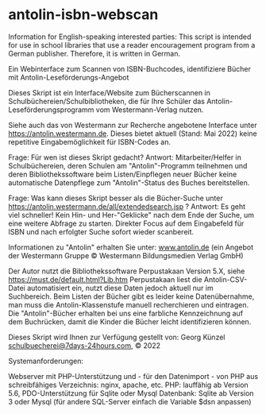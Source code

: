 # antolin-isbn-webscan

Information for English-speaking interested parties:
This script is intended for use in school libraries that use a reader encouragement program from a German publisher. Therefore, it is written in German.

Ein Webinterface zum Scannen von ISBN-Buchcodes, identifiziere Bücher mit Antolin-Leseförderungs-Angebot

Dieses Skript ist ein Interface/Website zum Bücherscannen in Schulbüchereien/Schulbibliotheken, die für Ihre 
Schüler das Antolin-Leseförderungsprogramm vom Westermann-Verlag nutzen.

Siehe auch das von Westermann zur Recherche angebotene Interface unter https://antolin.westermann.de.
Dieses bietet aktuell (Stand: Mai 2022) keine repetitive Eingabemöglichkeit für ISBN-Codes an.

Frage: Für wen ist dieses Skript gedacht?
Antwort: Mitarbeiter/Helfer in Schulbüchereien, deren Schulen am "Antolin"-Programm teilnehmen und deren Bibliothekssoftware
beim Listen/Einpflegen neuer Bücher keine automatische Datenpflege zum "Antolin"-Status des Buches bereitstellen.

Frage: Was kann dieses Skript besser als die Bücher-Suche unter https://antolin.westermann.de/all/extendedsearch.jsp ?
Antwort: Es geht viel schneller! Kein Hin- und Her-"Geklicke" nach dem Ende der Suche, um eine weitere Abfrage zu starten.
Direkter Focus auf dem Eingabefeld für ISBN und nach erfolgter Suche sofort wieder scanbereit.

Informationen zu "Antolin" erhalten Sie unter: www.antolin.de (ein Angebot der Westermann Gruppe © Westermann Bildungsmedien Verlag GmbH)

Der Autor nutzt die Bibliothekssoftware Perpustakaan Version 5.X, siehe https://must.de/default.html?Lib.htm
Perpustakaan liest die Antolin-CSV-Datei automatisiert ein, nutzt diese Daten jedoch aktuell nur im Suchbereich.
Beim Listen der Bücher gibt es leider keine Datenübernahme, man muss die Antolin-Klassenstufe manuell recherchieren und eintragen.
Die "Antolin"-Bücher erhalten bei uns eine farbliche Kennzeichnung auf dem Buchrücken, damit die Kinder die Bücher leicht
identifizieren können. 

Dieses Skript wird Ihnen zur Verfügung gestellt von: Georg Künzel <schulbuecherei@7days-24hours.com>, © 2022

Systemanforderungen:

Webserver mit PHP-Unterstützung und - für den Datenimport - von PHP aus schreibfähiges Verzeichnis: nginx, apache, etc.
PHP: lauffähig ab Version 5.6, PDO-Unterstützung für Sqlite oder Mysql
Datenbank: Sqlite ab Version 3 oder Mysql (für andere SQL-Server einfach die Variable $dsn anpassen)
